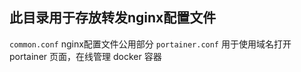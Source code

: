 ## 此目录用于存放转发nginx配置文件

`common.conf` nginx配置文件公用部分
`portainer.conf` 用于使用域名打开 portainer 页面，在线管理 docker 容器
